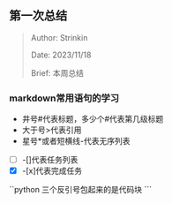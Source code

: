 ## 第一次总结

> Author: Strinkin
> 
> Date: 2023/11/18
> 
> Brief: 本周总结 

### markdown常用语句的学习

* 井号#代表标题，多少个#代表第几级标题
* 大于号>代表引用
* 星号*或者短横线-代表无序列表
  
- [ ] -[]代表任务列表
- [x] -[x]代表完成任务

``python 三个反引号包起来的是代码块 ```
